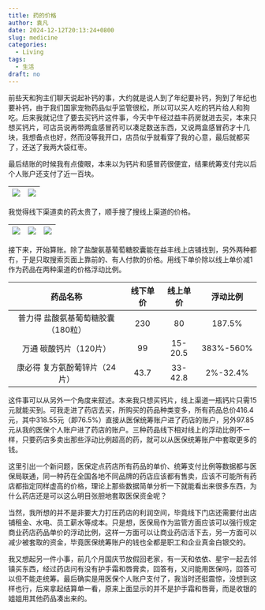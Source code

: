 ```yaml
---
title: 药的价格
author: 袁凡
date: 2024-12-12T20:13:24+0800
slug: medicine
categories:
  - Living
tags:
  - 生活
draft: no
---
```


<!--more-->

前些天和狗主们聊天说起补钙的事，大约就是说人到了年纪要补钙，狗到了年纪也要补钙，由于我们国家宠物药品似乎监管很松，所以可以买人吃的钙片给人和狗吃。后来我就记住了要去买钙片这件事，今天中午经过益丰药房就进去买，本来只想买钙片，可店员说再带两盒感冒药可以凑足数送东西，又说两盒感冒药才十几块，我想备点也好，然而没等我开口，店员似乎就看穿了我的心意，最后就都买了，还送了我两大袋红枣。

最后结账的时候我有点傻眼，本来以为钙片和感冒药很便宜，结果统筹支付完以后个人账户还支付了近一百块。

|![](https://yuanfan.rbind.io/images/2024/2024-12-12-01.jpg)|![](https://yuanfan.rbind.io/images/2024/2024-12-12-02.jpg)|
|:-:|:-:|

我觉得线下渠道卖的药太贵了，顺手搜了搜线上渠道的价格。

|![](https://yuanfan.rbind.io/images/2024/2024-12-12-03.jpg)|![](https://yuanfan.rbind.io/images/2024/2024-12-12-04.jpg)|![](https://yuanfan.rbind.io/images/2024/2024-12-12-05.jpg)|
|:-:|:-:|:-:|

接下来，开始算账。除了盐酸氨基葡萄糖胶囊能在益丰线上店铺找到，另外两种都冇，于是只取搜索页面上靠前的、有人付款的价格。用线下单价除以线上单价减1作为药品在两种渠道的价格浮动比例。

|药品名称|线下单价|线上单价|浮动比例|
|:--:|:--:|:--:|:--:|
|普力得 盐酸氨基葡萄糖胶囊（180粒）|230|80|187.5%|
|万通 碳酸钙片（120片）|99|15-20.5|383%-560%|
|康必得 复方氨酚葡锌片（24片）|43.7|33-42.8|2%-32.4%|

这件事可以从另外一个角度来叙述。本来我只想买钙片，线上渠道一瓶钙片只需15元就能买到。可我走进了药店去买，所购买的药品种类变多，所有药品总价416.4元，其中318.55元（即76.5%）直接从医保统筹账户进了药店的账户，另外97.85元从我的医保个人账户进了药店的账户。三种药品线下相对线上的浮动比例不一样，只要药店多卖出那些浮动比例超高的药，就可以从医保统筹账户中套取更多的钱。

这里引出一个新问题，医保定点药店所有药品的单价、统筹支付比例等数据都与医保局联通，同一种药在全国各地不同品牌的药店应该都有售卖，应该不可能所有药店都指定同样虚高的价格，理论上那些数据简单分析一下就能看出来很多东西，为什么药店还是可以这么明目张胆地套取医保资金呢？

当然，我所想的并不是非要大力打压药店的利润空间，毕竟线下门店还需要付出店铺租金、水电、员工薪水等成本。只是想，医保局作为监管方面应该可以强行规定商业药店药品单价的浮动比例，这样一方面可以让商业药店活下去，另一方面可以减少被套取的资金，毕竟医保统筹账户的钱也全都是职工和企业真金白银交的。

我又想起另一件小事，前几个月国庆节放假回老家，有一天和依依、星宇一起去邻镇买东西，经过药店问有没有护手霜和唇膏卖，回答有，又问能用医保吗，回答可以但不能走统筹。最后确实是用医保个人账户支付了，我当时还挺震惊，没想到这样也行，后来拿起结算单一看，原来上面显示的并不是护手霜和唇膏，而是收银的姐姐用其他药品凑出来的。
